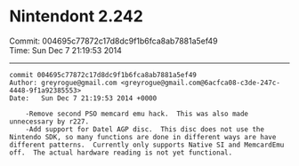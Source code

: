 # Nintendont 2.242
Commit: 004695c77872c17d8dc9f1b6fca8ab7881a5ef49  
Time: Sun Dec 7 21:19:53 2014   

-----

```
commit 004695c77872c17d8dc9f1b6fca8ab7881a5ef49
Author: greyrogue@gmail.com <greyrogue@gmail.com@6acfca08-c3de-247c-4448-9f1a92385553>
Date:   Sun Dec 7 21:19:53 2014 +0000

    -Remove second PSO memcard emu hack.  This was also made unnecessary by r227.
    -Add support for Datel AGP disc.  This disc does not use the Nintendo SDK, so many functions are done in different ways are have different patterns.  Currently only supports Native SI and MemcardEmu off.  The actual hardware reading is not yet functional.
```

